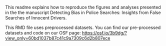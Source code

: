 This readme explains how to reproduce the figures and analyses presented in the the manuscript Detecting Bias in Police Searches: Insights from False Searches of Innocent Drivers.

This RMD file uses preprocessed datasets. You can find our pre-processed datasets and code on our OSF page: https://osf.io/3b9dg/?view_only=60bd1037b87c41c9a7309c6d2b807ece
